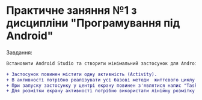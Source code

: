 # Практичне заняння №1 з дисципліни "Програмування під Android"

Завдання:
```diff
Встановити Android Studio та створити мінімальний застосунок для Android.

+ Застосунок повинен містити одну активність (Activity).
+ В активності потрібно реалізувати усі базові методи  життєвого циклу активностей.
+ При запуску застосунку у центрі екрану повинен з'являтися напис "Task 1".
+ Для розмітки екрану активності потрібно використати лінійну розмітку (Linear Layout).
```

